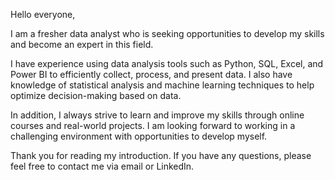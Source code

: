 Hello everyone,

I am a fresher data analyst who is seeking opportunities to develop my skills and become an expert in this field.

I have experience using data analysis tools such as Python, SQL, Excel, and Power BI to efficiently collect, process, and present data. I also have knowledge of statistical analysis and machine learning techniques to help optimize decision-making based on data.

In addition, I always strive to learn and improve my skills through online courses and real-world projects. I am looking forward to working in a challenging environment with opportunities to develop myself.

Thank you for reading my introduction. If you have any questions, please feel free to contact me via email or LinkedIn.
